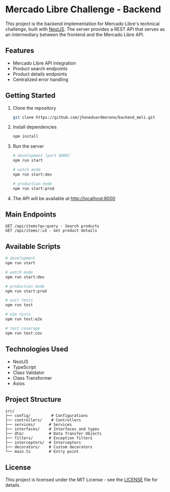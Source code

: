 # Mercado Libre Challenge - Backend

This project is the backend implementation for Mercado Libre's technical challenge, built with [NestJS](https://nestjs.com/). The server provides a REST API that serves as an intermediary between the frontend and the Mercado Libre API.

## Features

- Mercado Libre API integration
- Product search endpoints
- Product details endpoints
- Centralized error handling


## Getting Started

1. Clone the repository
   ```bash
   git clone https://github.com/jhoneduardmoreno/backend_meli.git
   ```

2. Install dependencies
   ```bash
   npm install
   ```

3. Run the server
   ```bash
   # development (port 8000)
   npm run start

   # watch mode
   npm run start:dev

   # production mode
   npm run start:prod
   ```

4. The API will be available at [http://localhost:8000](http://localhost:8000)

## Main Endpoints

```
GET /api/items?q=:query - Search products
GET /api/items/:id - Get product details
```

## Available Scripts

```bash
# development
npm run start

# watch mode
npm run start:dev

# production mode
npm run start:prod

# unit tests
npm run test

# e2e tests
npm run test:e2e

# test coverage
npm run test:cov
```

## Technologies Used

- NestJS
- TypeScript
- Class Validator
- Class Transformer
- Axios

## Project Structure

```
src/
├── config/         # Configurations
├── controllers/    # Controllers
├── services/      # Services
├── interfaces/    # Interfaces and types
├── dto/           # Data Transfer Objects
├── filters/       # Exception filters
├── interceptors/  # Interceptors
├── decorators/    # Custom decorators
└── main.ts        # Entry point
```

## License

This project is licensed under the MIT License - see the [LICENSE](LICENSE) file for details.